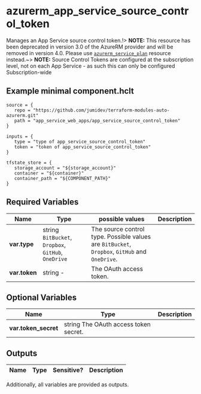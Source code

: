 # azurerm_app_service_source_control_token

Manages an App Service source control token.!> **NOTE:** This resource has been deprecated in version 3.0 of the AzureRM provider and will be removed in version 4.0. Please use [`azurerm_service_plan`](https://registry.terraform.io/providers/hashicorp/azurerm/latest/docs/resources/service_plan) resource instead.~> **NOTE:** Source Control Tokens are configured at the subscription level, not on each App Service - as such this can only be configured Subscription-wide

## Example minimal component.hclt

```hcl
source = {
   repo = "https://github.com/jumidev/terraform-modules-auto-azurerm.git" 
   path = "app_service_web_apps/app_service_source_control_token" 
}

inputs = {
   type = "type of app_service_source_control_token" 
   token = "token of app_service_source_control_token" 
}

tfstate_store = {
   storage_account = "${storage_account}" 
   container = "${container}" 
   container_path = "${COMPONENT_PATH}" 
}

```

## Required Variables

| Name | Type |  possible values |  Description |
| ---- | --------- |  ----------- | ----------- |
| **var.type** | string  `BitBucket`, `Dropbox`, `GitHub`, `OneDrive`  |  The source control type. Possible values are `BitBucket`, `Dropbox`, `GitHub` and `OneDrive`. | 
| **var.token** | string  -  |  The OAuth access token. | 

## Optional Variables

| Name | Type |  Description |
| ---- | --------- |  ----------- |
| **var.token_secret** | string  The OAuth access token secret. | 



## Outputs

| Name | Type | Sensitive? | Description |
| ---- | ---- | --------- | --------- |

Additionally, all variables are provided as outputs.
